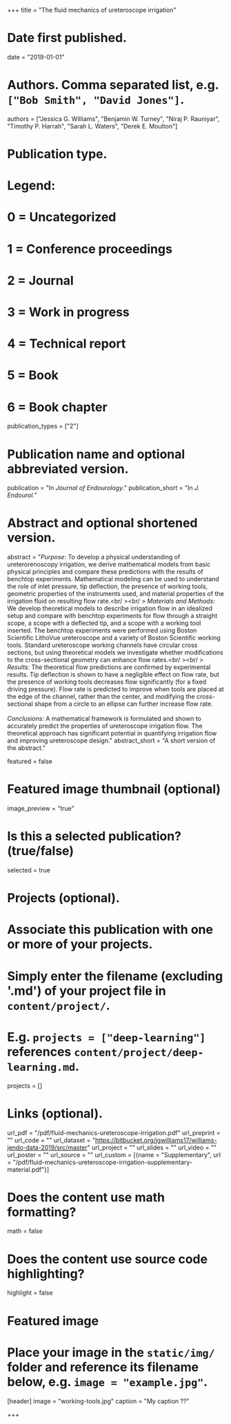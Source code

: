 +++
title = "The fluid mechanics of ureteroscope irrigation"

# Date first published.
date = "2019-01-01"

# Authors. Comma separated list, e.g. `["Bob Smith", "David Jones"]`.
authors = ["Jessica G. Williams", "Benjamin W. Turney", "Niraj P. Rauniyar", "Timothy P. Harrah", "Sarah L. Waters", "Derek E. Moulton"]

# Publication type.
# Legend:
# 0 = Uncategorized
# 1 = Conference proceedings
# 2 = Journal
# 3 = Work in progress
# 4 = Technical report
# 5 = Book
# 6 = Book chapter
publication_types = ["2"]

# Publication name and optional abbreviated version.
publication = "In *Journal of Endourology*."
publication_short = "In *J. Endourol.*"

# Abstract and optional shortened version.
abstract = "*Purpose:* To develop a physical understanding of ureterorenoscopy irrigation, we derive mathematical models from basic physical principles and compare these predictions with the results of benchtop experiments. Mathematical modeling can be used to understand the role of inlet pressure, tip deflection, the presence of working tools, geometric properties of the instruments used, and material properties of the irrigation fluid on resulting flow rate.<br/ ><br/ > *Materials and Methods:* We develop theoretical models to describe irrigation flow in an idealized setup and compare with benchtop experiments for flow through a straight scope, a scope with a deflected tip, and a scope with a working tool inserted. The benchtop experiments were performed using Boston Scientific LithoVue ureteroscope and a variety of Boston Scientific working tools. Standard ureteroscope working channels have circular cross sections, but using theoretical models we investigate whether modifications to the cross-sectional geometry can enhance flow rates.<br/ ><br/ > *Results:* The theoretical flow predictions are confirmed by experimental results. Tip deflection is shown to have a negligible effect on flow rate, but the presence of working tools decreases flow significantly (for a fixed driving pressure). Flow rate is predicted to improve when tools are placed at the edge of the channel, rather than the center, and modifying the cross-sectional shape from a circle to an ellipse can further increase flow rate. <br /><br />*Conclusions:* A mathematical framework is formulated and shown to accurately predict the properties of ureteroscope irrigation flow. The theoretical approach has significant potential in quantifying irrigation flow and improving ureteroscope design."
abstract_short = "A short version of the abstract."

featured = false

# Featured image thumbnail (optional)
image_preview = "true"

# Is this a selected publication? (true/false)
selected = true

# Projects (optional).
#   Associate this publication with one or more of your projects.
#   Simply enter the filename (excluding '.md') of your project file in `content/project/`.
#   E.g. `projects = ["deep-learning"]` references `content/project/deep-learning.md`.
projects = []

# Links (optional).
url_pdf = "/pdf/fluid-mechanics-ureteroscope-irrigation.pdf"
url_preprint = ""
url_code = ""
url_dataset = "https://bitbucket.org/jgwilliams17/williams-jendo-data-2019/src/master"
url_project = ""
url_slides = ""
url_video = ""
url_poster = ""
url_source = ""
url_custom = [{name = "Supplementary", url = "/pdf/fluid-mechanics-ureteroscope-irrigation-supplementary-material.pdf"}]

# Does the content use math formatting?
math = false

# Does the content use source code highlighting?
highlight = false

# Featured image
# Place your image in the `static/img/` folder and reference its filename below, e.g. `image = "example.jpg"`.
[header]
image = "working-tools.jpg"
caption = "My caption ??"

+++
